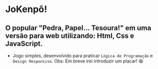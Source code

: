 # JoKenpô!
## O popular "Pedra, Papel... Tesoura!" em uma versão para web utilizando: Html, Css e JavaScript.
- Jogo simples, desenvolvido para praticar `Lógica de Programação` e `Design Responsivo`.
Obs: Em breve irei introduzir um placar! 😄
